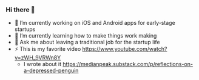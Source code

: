 ### Hi there 👋

<!--
**nathanjchan/nathanjchan** is a ✨ _special_ ✨ repository because its `README.md` (this file) appears on your GitHub profile.

Here are some ideas to get you started:

- 🔭 I’m currently working on ...
- 🌱 I’m currently learning ...
- 👯 I’m looking to collaborate on ...
- 🤔 I’m looking for help with ...
- 💬 Ask me about ...
- 📫 How to reach me: ...
- 😄 Pronouns: ...
- ⚡ Fun fact: ...
-->

- 🔭 I’m currently working on iOS and Android apps for early-stage startups
- 🌱 I’m currently learning how to make things work making
- 💬 Ask me about leaving a traditional job for the startup life
- ⚡ This is my favorite video https://www.youtube.com/watch?v=zWH_9VRWn8Y
  - I wrote about it https://medianpeak.substack.com/p/reflections-on-a-depressed-penguin
